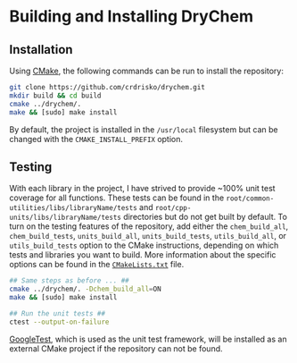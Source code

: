 # Building and Installing DryChem

## Installation

Using [CMake](https://cmake.org), the following commands can be run to install the repository:

```bash
git clone https://github.com/crdrisko/drychem.git
mkdir build && cd build
cmake ../drychem/.
make && [sudo] make install
```

By default, the project is installed in the `/usr/local` filesystem but can be changed with the `CMAKE_INSTALL_PREFIX` option.

## Testing

With each library in the project, I have strived to provide ~100% unit test coverage for all functions. These tests can be found in the `root/common-utilities/libs/libraryName/tests` and `root/cpp-units/libs/libraryName/tests` directories but do not get built by default. To turn on the testing features of the repository, add either the `chem_build_all`, `chem_build_tests`, `units_build_all`, `units_build_tests`, `utils_build_all`, or `utils_build_tests` option to the CMake instructions, depending on which tests and libraries you want to build. More information about the specific options can be found in the [`CMakeLists.txt`](../CMakeLists.txt) file.

```bash
## Same steps as before ... ##
cmake ../drychem/. -Dchem_build_all=ON
make && [sudo] make install

## Run the unit tests ##
ctest --output-on-failure
```

[GoogleTest](https://github.com/google/googletest), which is used as the unit test framework, will be installed as an external CMake project if the repository can not be found.
